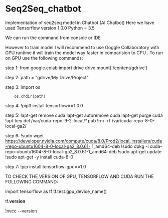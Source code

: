 # Seq2Seq_chatbot
Implementation of seq2seq  model in Chatbot (AI Chatbot)
Here we have used Tensorflow version 1.0.0
Python = 3.5

We can run the command from console or IDE

However to train model I will recommend to use Goggle Collaboratory with GPU runtime it will train the model way faster in comparision to CPU .
To run on GPU use the following commands:

step 1: from google.colab import drive
        drive.mount('/content/gdrive')
        
step 2: path =  "gdrive/My Drive/Project"

step 3: import os

        os.chdir(path)
        
step 4: !pip3 install tensorflow==1.0.0

step 5: !apt-get remove cuda
        !apt-get autoremove cuda
        !apt-get purge cuda
        !apt-key del /var/cuda-repo-9-2-local/*.pub
        !rm -rf /var/cuda-repo-8-0-local-ga2/
        
step 6: !sudo wget https://developer.nvidia.com/compute/cuda/8.0/Prod2/local_installers/cuda-repo-ubuntu1604-8-0-local-ga2_8.0.61-               1_amd64-deb
        !sudo dpkg -i cuda-repo-ubuntu1604-8-0-local-ga2_8.0.61-1_amd64-deb
        !sudo apt-get update
        !sudo apt-get -y install cuda-8-0
        
step 7: !pip install tensorflow-gpu==1.0

TO CHECK THE VERSION OF GPU, TENSORFLOW AND CUDA RUN THE FOLLOWING COMMAND:

import tensorflow as tf
tf.test.gpu_device_name()

tf.__version__

!nvcc --version
